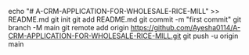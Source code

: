 echo "# A-CRM-APPLICATION-FOR-WHOLESALE-RICE-MILL" >> README.md
git init
git add README.md
git commit -m "first commit"
git branch -M main
git remote add origin https://github.com/Ayesha0114/A-CRM-APPLICATION-FOR-WHOLESALE-RICE-MILL.git
git push -u origin main
